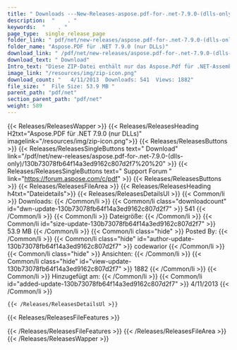 ```yaml
---
title: " Downloads ---New-Releases-aspose.pdf-for-.net-7.9.0-(dlls-only) . "
description:  "    . " 
keywords:  "    . " 
page_type:  single_release_page
folder_link: " pdf/net/new-releases/aspose.pdf-for-.net-7.9.0-(dlls-only)/"
folder_name: "Aspose.PDF für .NET 7.9.0 (nur DLLs)"
download_link: " /pdf/net/new-releases/aspose.pdf-for-.net-7.9.0-(dlls-only)/130b73078fb64f14a3ed9162c807d2f7"
download_text: " Download"
Intro_text: "Diese ZIP-Datei enthält nur das Aspose.Pdf für .NET-Assemblys. Die Versammlungen ..."
image_link: "/resources/img/zip-icon.png"
download_count: "   4/11/2013  Downloads: 541  Views: 1882"
file_size: "  File Size: 53.9 MB "
parent_path: "pdf/net"
section_parent_path: "pdf/net"
weight: 589
---
```


{{< Releases/ReleasesWapper >}}
  {{< Releases/ReleasesHeading H2txt="Aspose.PDF für .NET 7.9.0 (nur DLLs)" imagelink="/resources/img/zip-icon.png">}}
  {{< Releases/ReleasesButtons >}}
    {{< Releases/ReleasesSingleButtons text=" Download" link="/pdf/net/new-releases/aspose.pdf-for-.net-7.9.0-(dlls-only)/130b73078fb64f14a3ed9162c807d2f7%20%20" >}}
    {{< Releases/ReleasesSingleButtons text=" Support Forum " link="https://forum.aspose.com/c/pdf" >}}
  {{< Releases/ReleasesButtons >}}
  {{< Releases/ReleasesFileArea >}}
    {{< Releases/ReleasesHeading h4txt="Dateidetails">}}
    {{< Releases/ReleasesDetailsUl >}}
            {{< Common/li >}} Downloads: {{< /Common/li >}}
      {{< Common/li class="downloadcount" id="dwn-update-130b73078fb64f14a3ed9162c807d2f7" >}} 541 {{< /Common/li >}}
      {{< Common/li >}} Dateigröße: {{< /Common/li >}}
      {{< Common/li id="size-update-130b73078fb64f14a3ed9162c807d2f7" >}} 53.9 MB {{< /Common/li >}} 
      {{< Common/li  class="hide" >}} Posted By: {{< /Common/li >}} 
      {{< Common/li class="hide" id="author-update-130b73078fb64f14a3ed9162c807d2f7" >}} codewarior {{< /Common/li >}}
      {{< Common/li class="hide" >}} Ansichten: {{< /Common/li >}}
      {{< Common/li class="hide" id="view-update-130b73078fb64f14a3ed9162c807d2f7" >}} 1882 {{< /Common/li >}}
      {{< Common/li >}} Hinzugefügt am: {{< /Common/li >}}
      {{< Common/li id="added-update-130b73078fb64f14a3ed9162c807d2f7" >}} 4/11/2013 {{< /Common/li >}} 

    {{< /Releases/ReleasesDetailsUl >}}

  {{< Releases/ReleasesFileFeatures >}}
      
  {{< /Releases/ReleasesFileFeatures >}}
 {{< /Releases/ReleasesFileArea >}}
{{< /Releases/ReleasesWapper >}}



